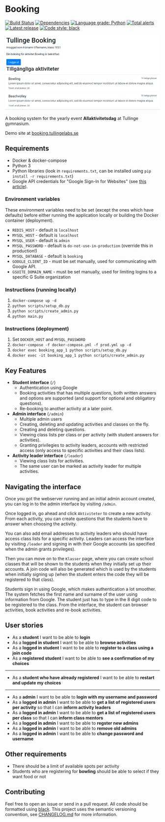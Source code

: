 # Booking

[![Build Status](https://travis-ci.com/tullinge/booking.svg?branch=master)](https://travis-ci.com/tullinge/booking)
[![Dependencies](https://img.shields.io/librariesio/github/tullinge/booking)](https://libraries.io/github/tullinge/booking)
[![Language grade: Python](https://img.shields.io/lgtm/grade/python/g/tullinge/booking.svg?logo=lgtm&logoWidth=18)](https://lgtm.com/projects/g/tullinge/booking/context:python)
[![Total alerts](https://img.shields.io/lgtm/alerts/g/tullinge/booking.svg?logo=lgtm&logoWidth=18)](https://lgtm.com/projects/g/tullinge/booking/alerts/)
[![Latest release](https://img.shields.io/github/v/release/tullinge/booking)](https://github.com/tullinge/booking/releases)
[![Code style: black](https://img.shields.io/badge/code%20style-black-000000.svg)](https://github.com/psf/black)

![tullinge/booking](docs/booking_screenshot.png)

A booking system for the yearly event **Allaktivitetsdag** at Tullinge gymnasium.

Demo site at [booking.tullingelabs.se](http://booking.tullingelabs.se/login)

## Requirements

- Docker & docker-compose
- Python 3
- Python libraries (look in `requirements.txt`, can be installed using `pip install -r requirements.txt`)
- Google API credentials for "Google Sign-In for Websites" (see [this article](https://developers.google.com/identity/sign-in/web/sign-in)).

### Environment variables

These environment variables need to be set (except the ones which have defaults) before either running the application locally or building the Docker container (deployment).

- `REDIS_HOST` - default is `localhost`
- `MYSQL_HOST` - default is `localhost`
- `MYSQL_USER` - default is `admin`
- `MYSQL_PASSWORD` - default is `do-not-use-in-production` (override this in production!)
- `MYSQL_DATABASE` - default is `booking`
- `GOOGLE_CLIENT_ID` - must be set manually, used for communicating with Google API.
- `GSUITE_DOMAIN_NAME` - must be set manually, used for limiting logins to a specific G Suite organization

### Instructions (running locally)

1. `docker-compose up -d`
2. `python scripts/setup_db.py`
3. `python scripts/create_admin.py`
4. `python main.py`

### Instructions (deployment)

1. Set `DOCKER_HOST` and `MYSQL_PASSWORD`
2. `docker-compose -f docker-compose.yml -f prod.yml up -d`
3. `docker exec booking_app_1 python scripts/setup_db.py`
4. `docker exec -it booking_app_1 python scripts/create_admin.py`

## Key Features

- **Student interface** (`/`)
  - Authentication using Google
  - Booking activities that has multiple questions, both written answers and options are supported (and support for optional and obligatory questions).
  - Re-booking to another activity at a later point.
- **Admin interface** (`/admin`)
  - Multiple admin users
  - Creating, deleting and updating activities and classes on the fly.
  - Creating and deleting questions.
  - Viewing class lists per class or per activity (with student answers for activities).
  - Granting privilegies to activity leaders, accounts with restricted access (only access to specific activities and their class lists).
- **Activity leader interface** (`/leader`)
  - Viewing class lists for activities.
  - The same user can be marked as activity leader for multiple activities.

## Navigating the interface

Once you got the webserver running and an initial admin account created, you can log in to the admin interface by visiting `/admin`.

Once logged in, go ahead and click `Aktiviteter` to create a new activity. From each activity, you can create questions that the students have to answer when choosing the activity.

You can also add email addresses to activity leaders who should have access class lists for a specific activity. Leaders can access the interface by visiting `/leader` and signing in with their Google accounts (as specified when the admin grants privileges).

Then you can move on to the `Klasser` page, where you can create school classes that will be shown to the students when they initially set up their accounts. A join code will also be generated which is used by the students when initially signing up (when the student enters the code they will be registered to that class).

Students sign in using Google, which makes authentication a lot smoother. The system fetches the first name and surname of the user using information from Google. The student just has to type in the 8 digit code to be registered to the class. From the interface, the student can browser activities, book activities and re-book activities.

## User stories

- As a **student** I want to be able to **login**
- As a **logged in student** I want to be able to **browse activities**
- As a **logged in student** I want to be able to **register to a class using a join code**
- As a **registered student** I want to be able to **see a confirmation of my choices**

---

- As a **student who have already registered** I want to be able to **restart and update my choices**

---

- As a **admin** I want to be able to **login with my username and password**
- As a **logged in admin** I want to be able to **get a list of registered users per activity** so that I can **inform activity leaders**
- As a **logged in admin** I want to be able to **get a list of registered users per class** so that I can **inform class mentors**
- As a **logged in admin** I want to be able to **regster new admins**
- As a **logged in admin** I want to be able to **remove old admins**
- As a **logged in admin** I want to be able to **change password and username**

## Other requirements

- There should be a limit of available spots per activity
- Students who are registering for **bowling** should be able to select if they want food or not

## Contributing

Feel free to open an issue or send in a pull request. All code should be formatted using [black](https://github.com/psf/black). This project uses the semantic versioning convention, see [CHANGELOG.md](CHANGELOG.md) for more information.
